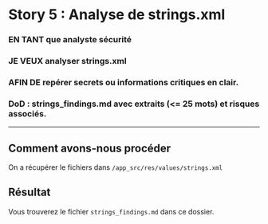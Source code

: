 # Story 5 : Analyse de strings.xml

### EN TANT que analyste sécurité

### JE VEUX analyser strings.xml

### AFIN DE repérer secrets ou informations critiques en clair.

### DoD : strings_findings.md avec extraits (<= 25 mots) et risques associés.

---

## Comment avons-nous procéder

On a récupérer le fichiers dans `/app_src/res/values/strings.xml`

## Résultat

Vous trouverez le fichier `strings_findings.md` dans ce dossier.